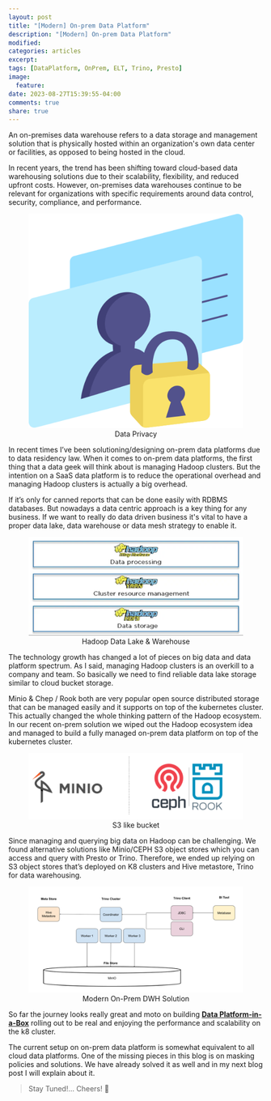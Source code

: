 ```yaml
---
layout: post
title: "[Modern] On-prem Data Platform"
description: "[Modern] On-prem Data Platform"
modified:
categories: articles
excerpt:
tags: [DataPlatform, OnPrem, ELT, Trino, Presto]
image:
  feature:
date: 2023-08-27T15:39:55-04:00
comments: true
share: true
---
```



An on-premises data warehouse refers to a data storage and management solution that is physically hosted within an organization's own data center or facilities, as opposed to being hosted in the cloud. 

In recent years, the trend has been shifting toward cloud-based data warehousing solutions due to their scalability, flexibility, and reduced upfront costs. However, on-premises data warehouses continue to be relevant for organizations with specific requirements around data control, security, compliance, and performance.  

<figure style="text-align: center;">
  <a href="/articles/data-privacy.png"><img src="/articles/data-privacy.png" alt="image" ></a>
  <figcaption>Data Privacy</figcaption>
</figure>

In recent times I’ve been solutioning/designing on-prem data platforms due to data residency law. When it comes to on-prem data platforms, the first thing that a data geek will think about is managing Hadoop clusters. But the intention on a SaaS data platform is to reduce the operational overhead and managing Hadoop clusters is actually a big overhead. 

If it’s only for canned reports that can be done easily with RDBMS databases. But nowadays a data centric approach is a key thing for any business. If we want to really do data driven business it's vital to have a proper data lake, data warehouse or data mesh strategy to enable it.

<figure style="text-align: center;">
	<a href="/articles/hadoop-dp.png"><img src="/articles/hadoop-dp.png" alt="image"></a>
  <figcaption>Hadoop Data Lake & Warehouse</figcaption>
</figure>

The technology growth has changed a lot of pieces on big data and data platform spectrum. As I said, managing Hadoop clusters is an overkill to a company and team. So basically we need to find reliable data lake storage similar to cloud bucket storage.

Minio & Chep / Rook both are very popular open source distributed storage that can be managed easily and it supports on top of the kubernetes cluster. This actually changed the whole thinking pattern of the Hadoop ecosystem. In our recent on-prem solution we wiped out the Hadoop ecosystem idea and managed to build a fully managed on-prem data platform on top of the kubernetes cluster. 


<figure style="text-align: center;">
  <a href="/articles/s3-bucket.png"><img src="/articles/s3-bucket.png" alt="image"></a>
    <figcaption>S3 like bucket</figcaption>
</figure>

Since managing and querying big data on Hadoop can be challenging. We found alternative solutions like Minio/CEPH S3 object stores which you can access and query with Presto or Trino. Therefore, we ended up relying on S3 object stores that’s deployed on K8 clusters and Hive metastore, Trino for data warehousing. 


<figure style="text-align: center;">
	<a href="/articles/On-Prem-DWH-Solution.png"><img src="/articles/On-Prem-DWH-Solution.png" alt="image" ></a>
    <figcaption>Modern On-Prem DWH Solution</figcaption>
</figure>

So far the journey looks really great and moto on building [**Data Platform-in-a-Box**](/articles/life-with-akka/) rolling out to be real and enjoying the performance and scalability on the k8 cluster.

The current setup on on-prem data platform is somewhat equivalent to all cloud data platforms. One of the missing pieces in this blog is on masking policies and solutions. We have already solved it as well and in my next blog post I will explain about it. 

> Stay Tuned!... Cheers! 🍺



